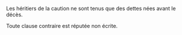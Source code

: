 Les héritiers de la caution ne sont tenus que des dettes nées avant le décès.

Toute clause contraire est réputée non écrite.
